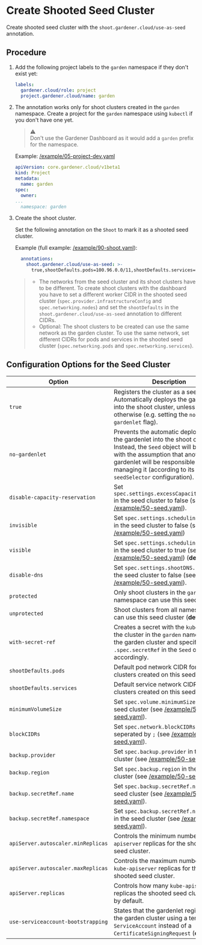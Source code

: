 # Create Shooted Seed Cluster

Create shooted seed cluster with the `shoot.gardener.cloud/use-as-seed` annotation.

## Procedure

1. Add the following project labels to the `garden` namespace if they don't exist yet:

    ```yaml
    labels:
      gardener.cloud/role: project
      project.gardener.cloud/name: garden
    ```

2. The annotation works only for shoot clusters created in the `garden` namespace. Create a project for the `garden` namespace using `kubectl` if you don't have one yet.

    > :warning:<br>Don't use the Gardener Dashboard as it would add a `garden` prefix for the namespace.

    Example: [/example/05-project-dev.yaml](../../example/05-project-dev.yaml)

    ```yaml
    apiVersion: core.gardener.cloud/v1beta1
    kind: Project
    metadata:
      name: garden
    spec:
      owner:
    ...
      namespace: garden
    ```

3. Create the shoot cluster.

    Set the following annotation on the `Shoot` to mark it as a shooted seed cluster.

    Example (full example: [/example/90-shoot.yaml](../../example/90-shoot.yaml)):

    ```yaml
      annotations:
        shoot.gardener.cloud/use-as-seed: >-
          true,shootDefaults.pods=100.96.0.0/11,shootDefaults.services=100.64.0.0/13,disable-capacity-reservation,with-secret-ref
    ```

    > * The networks from the seed cluster and its shoot clusters have to be different. To create shoot clusters with the dashboard you have to set a different worker CIDR in the shooted seed cluster (`spec.provider.infrastructureConfig` and `spec.networking.nodes`) and set the `shootDefaults` in the `shoot.gardener.cloud/use-as-seed` annotation to different CIDRs.
    > * Optional: The shoot clusters to be created can use the same network as the garden cluster. To use the same network, set different CIDRs for pods and services in the shooted seed cluster (`spec.networking.pods` and `spec.networking.services`).


## Configuration Options for the Seed Cluster



Option | Description
--- | ---
`true` | Registers the cluster as a seed cluster. Automatically deploys the gardenlet into the shoot cluster, unless specified otherwise (e.g. setting the `no-gardenlet` flag).
`no-gardenlet` | Prevents the automatic deployment of the gardenlet into the shoot cluster. Instead, the `Seed` object will be created with the assumption that another gardenlet will be responsible for managing it (according to its `seedSelector` configuration).
`disable-capacity-reservation` | Set `spec.settings.excessCapacity.enabled` in the seed cluster to false (see [/example/50-seed.yaml](../../example/50-seed.yaml)).
`invisible` | Set `spec.settings.scheduling.visible` in the seed cluster to false  (see [/example/50-seed.yaml](../../example/50-seed.yaml))
`visible` | Set `spec.settings.scheduling.visible` in the seed cluster to true  (see [/example/50-seed.yaml](../../example/50-seed.yaml)) (**default**).
`disable-dns` | Set `spec.settings.shootDNS.enabled` in the seed cluster to false  (see [/example/50-seed.yaml](../../example/50-seed.yaml)).
`protected` | Only shoot clusters in the `garden` namespace can use this seed cluster.
`unprotected` | Shoot clusters from all namespaces can use this seed cluster (**default**).
`with-secret-ref` | Creates a secret with the `kubeconfig` of the cluster in the `garden` namespace in the garden cluster and specifies the `.spec.secretRef` in the `Seed` object accordingly.
`shootDefaults.pods` | Default pod network CIDR for shoot clusters created on this seed cluster.
`shootDefaults.services` | Default service network CIDR for shoot clusters created on this seed cluster.
`minimumVolumeSize` | Set `spec.volume.minimumSize` in the seed cluster (see [/example/50-seed.yaml](../../example/50-seed.yaml)).
`blockCIDRs` | Set `spec.network.blockCIDRs` seperated by `;` (see [/example/50-seed.yaml](../../example/50-seed.yaml)).
`backup.provider` | Set `spec.backup.provider` in the seed cluster (see [/example/50-seed.yaml](../../example/50-seed.yaml)).
`backup.region` | Set `spec.backup.region` in the seed cluster (see [/example/50-seed.yaml](../../example/50-seed.yaml)).
`backup.secretRef.name` | Set `spec.backup.secretRef.name` in the seed cluster (see [/example/50-seed.yaml](../../example/50-seed.yaml)).
`backup.secretRef.namespace` | Set `spec.backup.secretRef.namespace` in the seed cluster (see [/example/50-seed.yaml](../../example/50-seed.yaml)).
`apiServer.autoscaler.minReplicas` | Controls the minimum number of `kube-apiserver` replicas for the shooted seed cluster.
`apiServer.autoscaler.maxReplicas` | Controls the maximum number of `kube-apiserver` replicas for the shooted seed cluster.
`apiServer.replicas` | Controls how many `kube-apiserver` replicas the shooted seed cluster gets by default.
`use-serviceaccount-bootstrapping` | States that the gardenlet registers with the garden cluster using a temporary `ServiceAccount` instead of a `CertificateSigningRequest` (**default**)
